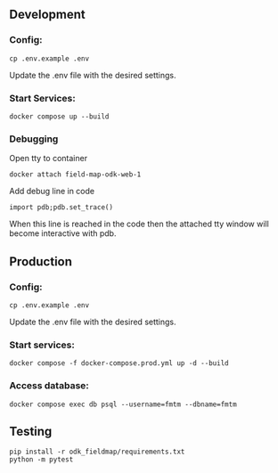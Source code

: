 ## Development

### Config:

    cp .env.example .env

Update the .env file with the desired settings.

### Start Services:

    docker compose up --build

### Debugging

Open tty to container

	docker attach field-map-odk-web-1

Add debug line in code

	import pdb;pdb.set_trace()

When this line is reached in the code then the attached tty window will 
become interactive with pdb.

## Production

### Config:

    cp .env.example .env

Update the .env file with the desired settings.

### Start services:

    docker compose -f docker-compose.prod.yml up -d --build

### Access database:

    docker compose exec db psql --username=fmtm --dbname=fmtm

## Testing

    pip install -r odk_fieldmap/requirements.txt
    python -m pytest
